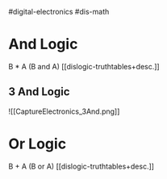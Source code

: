 #digital-electronics 
#dis-math 

# And Logic
B * A (B and A) [[dislogic-truthtables+desc.]]

## 3 And Logic
![[CaptureElectronics_3And.png]]

# Or Logic
B + A (B or A) [[dislogic-truthtables+desc.]]

